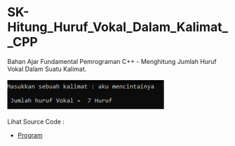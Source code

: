# SK-Hitung_Huruf_Vokal_Dalam_Kalimat__CPP
Bahan Ajar Fundamental Pemrograman C++ - Menghitung Jumlah Huruf Vokal Dalam Suatu Kalimat.<br><br>
<img src="https://github.com/RizkyKhapidsyah/SK-Hitung_Huruf_Vokal_Dalam_Kalimat__CPP/blob/master/SK-Hitung_Huruf_Vokal_Dalam_Kalimat__CPP/Result/001.PNG"><br><br>
Lihat Source Code : <br>
- <a href="https://github.com/RizkyKhapidsyah/SK-Hitung_Huruf_Vokal_Dalam_Kalimat__CPP/blob/master/SK-Hitung_Huruf_Vokal_Dalam_Kalimat__CPP/Source.cpp">Program</a>
